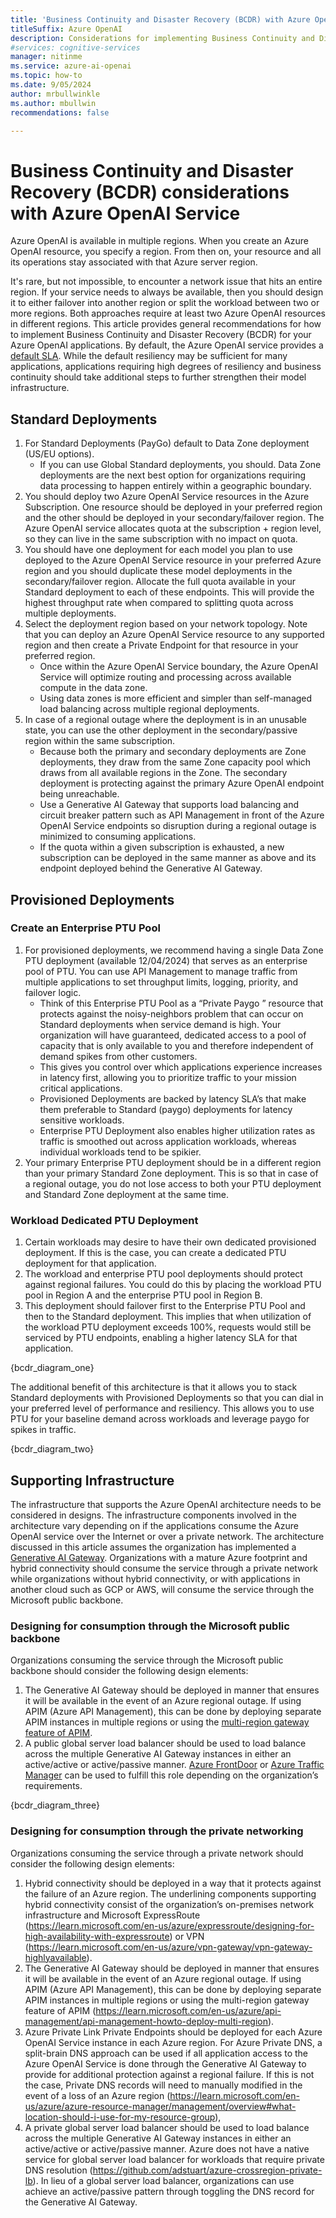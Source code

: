 ```yaml
---
title: 'Business Continuity and Disaster Recovery (BCDR) with Azure OpenAI Service'
titleSuffix: Azure OpenAI
description: Considerations for implementing Business Continuity and Disaster Recovery (BCDR) with Azure OpenAI 
#services: cognitive-services
manager: nitinme
ms.service: azure-ai-openai
ms.topic: how-to
ms.date: 9/05/2024
author: mrbullwinkle    
ms.author: mbullwin
recommendations: false

---
```


# Business Continuity and Disaster Recovery (BCDR) considerations with Azure OpenAI Service

Azure OpenAI is available in multiple regions. When you create an Azure OpenAI resource, you specify a region. From then on, your resource and all its operations stay associated with that Azure server region.  

It's rare, but not impossible, to encounter a network issue that hits an entire region. If your service needs to always be available, then you should design it to either failover into another region or split the workload between two or more regions. Both approaches require at least two Azure OpenAI resources in different regions. This article provides general recommendations for how to implement Business Continuity and Disaster Recovery (BCDR) for your Azure OpenAI applications.
By default, the Azure OpenAI service provides a [default SLA](https://www.microsoft.com/licensing/docs/view/Service-Level-Agreements-SLA-for-Online-Services?lang=1). While the default resiliency may be sufficient for many applications, applications requiring high degrees of resiliency and business continuity should take additional steps to further strengthen their model infrastructure.

## Standard Deployments

1. For Standard Deployments (PayGo) default to Data Zone deployment (US/EU options).
    - If you can use Global Standard deployments, you should. Data Zone deployments are the next best option for organizations requiring data processing to happen entirely within a geographic boundary. 
1. You should deploy two Azure OpenAI Service resources in the Azure Subscription. One resource should be deployed in your preferred region and the other should be deployed in your secondary/failover region. The Azure OpenAI service allocates quota at the subscription + region level, so they can live in the same subscription with no impact on quota.
1. You should have one deployment for each model you plan to use deployed to the Azure OpenAI Service resource in your preferred Azure region and you should duplicate these model deployments in the secondary/failover region. Allocate the full quota available in your Standard deployment to each of these endpoints. This will provide the highest throughput rate when compared to splitting quota across multiple deployments.
1. Select the deployment region based on your network topology. Note that you can deploy an Azure OpenAI Service resource to any supported region and then create a Private Endpoint for that resource in your preferred region.
    - Once within the Azure OpenAI Service boundary, the Azure OpenAI Service will optimize routing and processing across available compute in the data zone. 
    - Using data zones is more efficient and simpler than self-managed load balancing across multiple regional deployments.
1. In case of a regional outage where the deployment is in an unusable state, you can use the other deployment in the secondary/passive region within the same subscription.   
    - Because both the primary and secondary deployments are Zone deployments, they draw from the same Zone capacity pool which draws from all available regions in the Zone. The secondary deployment is protecting against the primary Azure OpenAI endpoint being unreachable.     
    - Use a Generative AI Gateway that supports load balancing and circuit breaker pattern such as API Management in front of the Azure OpenAI Service endpoints so disruption during a regional outage is minimized to consuming applications.
    - If the quota within a given subscription is exhausted, a new subscription can be deployed in the same manner as above and its endpoint deployed behind the Generative AI Gateway.

## Provisioned Deployments

### Create an Enterprise PTU Pool

1. For provisioned deployments, we recommend having a single Data Zone PTU deployment (available 12/04/2024) that serves as an enterprise pool of PTU. You can use API Management to manage traffic from multiple applications to set throughput limits, logging, priority, and failover logic.     
    - Think of this Enterprise PTU Pool as a “Private Paygo  ” resource that protects against the noisy-neighbors problem that can occur on Standard deployments when service demand is high. Your organization will have guaranteed, dedicated access to a pool of capacity that is only available to you and therefore independent of demand spikes from other customers. 
    - This gives you control over which applications experience increases in latency first, allowing you to prioritize traffic to your mission critical applications.
    - Provisioned Deployments are backed by latency SLA’s that make them preferable to Standard  (paygo) deployments for latency sensitive workloads.
    - Enterprise PTU Deployment also enables higher utilization rates as traffic is smoothed out across application workloads, whereas individual workloads tend to be spikier.
1. Your primary Enterprise PTU  deployment should be in a different region than your primary Standard Zone deployment. This is so that in case of a regional outage, you do not lose access to both your PTU deployment and Standard Zone deployment at the same time.

### Workload Dedicated PTU Deployment

1. Certain workloads may desire to have their own dedicated provisioned deployment. If this is the case, you can create a dedicated PTU deployment for that application.
1. The workload and enterprise PTU pool deployments should protect against regional failures. You could do this by placing the workload PTU pool in Region A and the enterprise PTU pool in Region B.    
1. This deployment should failover first to the Enterprise PTU Pool and then to the Standard deployment. This implies that when utilization of the workload PTU deployment exceeds 100%, requests would still be serviced by PTU endpoints, enabling a higher latency SLA for that application.

{bcdr_diagram_one}

The additional benefit of this architecture is that it allows you to stack Standard deployments with Provisioned Deployments so that you can dial in your preferred level of performance and resiliency. This allows you to use PTU for your baseline demand across workloads and leverage paygo for spikes in traffic.

{bcdr_diagram_two}

## Supporting Infrastructure

The infrastructure that supports the Azure OpenAI architecture needs to be considered in designs. The infrastructure components involved in the architecture vary depending on if the applications consume the Azure OpenAI service over the Internet or over a private network. The architecture discussed in this article assumes the organization has implemented a [Generative AI Gateway](https://learn.microsoft.com/en-us/ai/playbook/technology-guidance/generative-ai/dev-starters/genai-gateway/). Organizations with a mature Azure footprint and hybrid connectivity should consume the service through a private network while organizations without hybrid connectivity, or with applications in another cloud such as GCP or AWS, will consume the service through the Microsoft public backbone.

### Designing for consumption through the Microsoft public backbone

Organizations consuming the service through the Microsoft public backbone should consider the following design elements:

1. The Generative AI Gateway should be deployed in manner that ensures it will be available in the event of an Azure regional outage. If using APIM (Azure API Management), this can be done by deploying separate APIM instances in multiple regions or using the [multi-region gateway feature of APIM](https://learn.microsoft.com/en-us/azure/api-management/api-management-howto-deploy-multi-region).
1. A public global server load balancer should be used to load balance across the multiple Generative AI Gateway instances in either an active/active or active/passive manner. [Azure FrontDoor](https://learn.microsoft.com/en-us/azure/architecture/web-apps/app-service/architectures/multi-region) or [Azure Traffic Manager](https://learn.microsoft.com/en-us/azure/traffic-manager/traffic-manager-routing-methods) can be used to fulfill this role depending on the organization’s requirements.

{bcdr_diagram_three}

### Designing for consumption through the private networking

Organizations consuming the service through a private network should consider the following design elements:

1. Hybrid connectivity should be deployed in a way that it protects against the failure of an Azure region. The underlining components supporting hybrid connectivity consist of the organization’s on-premises network infrastructure and Microsoft ExpressRoute (https://learn.microsoft.com/en-us/azure/expressroute/designing-for-high-availability-with-expressroute) or VPN (https://learn.microsoft.com/en-us/azure/vpn-gateway/vpn-gateway-highlyavailable). 
1. The Generative AI Gateway should be deployed in manner that ensures it will be available in the event of an Azure regional outage. If using APIM (Azure API Management), this can be done by deploying separate APIM instances in multiple regions or using the multi-region gateway feature of APIM (https://learn.microsoft.com/en-us/azure/api-management/api-management-howto-deploy-multi-region).
1. Azure Private Link Private Endpoints should be deployed for each Azure OpenAI Service instance in each Azure region. For Azure Private DNS, a split-brain DNS approach can be used if all application access to the Azure OpenAI Service is done through the Generative AI Gateway to provide for additional protection against a regional failure. If this is not the case, Private DNS records will need to manually modified in the event of a loss of an Azure region (https://learn.microsoft.com/en-us/azure/azure-resource-manager/management/overview#what-location-should-i-use-for-my-resource-group),
1. A private global server load balancer should be used to load balance across the multiple Generative AI Gateway instances in either an active/active or active/passive manner. Azure does not have a native service for global server load balancer for workloads that require private DNS resolution (https://github.com/adstuart/azure-crossregion-private-lb). In lieu of a global server load balancer, organizations can use achieve an active/passive pattern through toggling the DNS record for the Generative AI Gateway.
